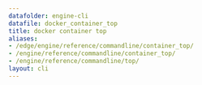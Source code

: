 ```yaml
---
datafolder: engine-cli
datafile: docker_container_top
title: docker container top
aliases:
- /edge/engine/reference/commandline/container_top/
- /engine/reference/commandline/container_top/
- /engine/reference/commandline/top/
layout: cli
---
```


<!--
This page is automatically generated from Docker's source code. If you want to
suggest a change to the text that appears here, open a ticket or pull request
in the source repository on GitHub:

https://github.com/docker/cli
-->
